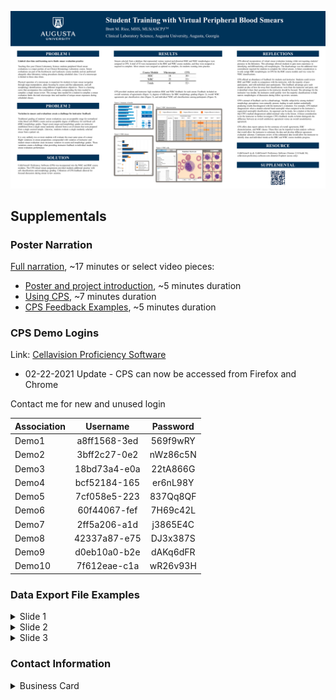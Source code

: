 <a href="2021_CLEC_Poster.pdf">![2021 CLEC Poster](2021_CLEC_Poster.png)</a>

## Supplementals

### Poster Narration

[Full narration](https://youtu.be/w-L-oWvn_UY), ~17 minutes  or select video pieces:
* [Poster and project introduction](https://youtu.be/w-L-oWvn_UY), ~5 minutes duration
* [Using CPS](https://youtu.be/w-L-oWvn_UY?t=302),  ~7 minutes duration
* [CPS Feedback Examples](https://youtu.be/w-L-oWvn_UY?t=725),  ~5 minutes duration
  
### CPS Demo Logins 

Link: [Cellavision Proficiency Software](https://login.cellavision-proficiency-software.com)
 * 02-22-2021 Update - CPS can now be accessed from Firefox and Chrome

Contact me for new and unused login
  
Association | Username | Password
----------- | :-----------: | :-----------:
Demo1 | a8ff1568-3ed | 569f9wRY
Demo2 | 3bff2c27-0e2 | nWz86c5N
Demo3 | 18bd73a4-e0a | 22tA866G
Demo4 | bcf52184-165 | er6nL98Y
Demo5 | 7cf058e5-223 | 837Qq8QF
Demo6 | 60f44067-fef | 7H69c42L
Demo7 | 2ff5a206-a1d | j3865E4C
Demo8 | 42337a87-e75 | DJ3x387S
Demo9 | d0eb10a0-b2e | dAKq6dFR
Demo10 | 7f612eae-c1a | wR26v93H

### Data Export File Examples

<details>
<summary>Slide 1</summary>
  
 * [Summary of results](<Exports/S1_Exports/Summary_of_resutls.csv>)  
 * [WBC classes](<Exports/S1_Exports/WBC_classes.csv>)  
 * [RBC characterization](<Exports/S1_Exports/RBC_characterization.csv>)  
</details>
  
<details>
<summary>Slide 2</summary>
  
 * [Summary of results](<Exports/S2 Exports/Summary_of_resutls.csv>)
 * [WBC classes](<Exports/S2 Exports/WBC_classes.csv>)
 * [RBC characterization](<Exports/S2 Exports/RBC_characterization.csv>)
</details>
  
<details>
<summary>Slide 3</summary>
  
 * [Summary of results](<Exports/S3 Exports/Summary_of_resutls.csv>)
 * [WBC classes](<Exports/S3 Exports/WBC_classes.csv>)
 * [RBC characterization](<Exports/S3 Exports/RBC_characterization.csv>)
</details>
 
### Contact Information

<details>
<summary>Business Card</summary>
  
<p align="center">
<a href="mailto:brrice@augusta.edu"><img src="https://brettmrice.com/2021-CLEC/Business_Card.png" width=500></a>
</p>
</details>

